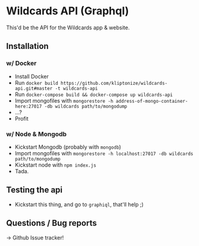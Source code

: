 # Wildcards API (Graphql)
This'd be the API for the Wildcards app & website.

## Installation
### w/ Docker
- Install Docker
- Run `docker build https://github.com/kliptonize/wildcards-api.git#master -t wildcards-api`
- Run `docker-compose build && docker-compose up wildcards-api` 
- Import mongofiles with `mongorestore -h address-of-mongo-container-here:27017 -db wildcards path/to/mongodump`
- ...?
- Profit

### w/ Node & Mongodb
- Kickstart Mongodb (probably with `mongodb`)
- Import mongofiles with `mongorestore -h localhost:27017 -db wildcards path/to/mongodump`
- Kickstart node with `npm index.js`
- Tada.

## Testing the api
- Kickstart this thing, and go to `graphiql`, that'll help ;)

## Questions / Bug reports
-> Github Issue tracker!